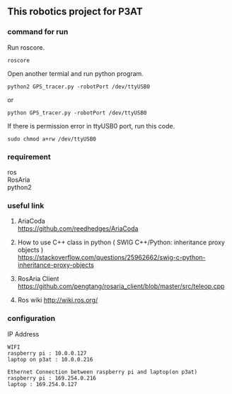## This robotics project for P3AT

### command for run
Run roscore.
```
roscore
```
Open another termial and run python program.
```
python2 GPS_tracer.py -robotPort /dev/ttyUSB0
```
or
```
python GPS_tracer.py -robotPort /dev/ttyUSB0
```

If there is permission error in ttyUSB0 port, run this code.
```
sudo chmod a+rw /dev/ttyUSB0
```
### requirement
ros  
RosAria  
python2  

### useful link
1. AriaCoda  
https://github.com/reedhedges/AriaCoda

2. How to use C++ class in python ( SWIG C++/Python: inheritance proxy objects )  
https://stackoverflow.com/questions/25962662/swig-c-python-inheritance-proxy-objects

3. RosAria Client  
https://github.com/pengtang/rosaria_client/blob/master/src/teleop.cpp

4. Ros wiki
http://wiki.ros.org/

### configuration
IP Address
```
WIFI
raspberry pi : 10.0.0.127
laptop on p3at : 10.0.0.216

Ethernet Connection between raspberry pi and laptop(on p3at)
raspberry pi : 169.254.0.216
laptop : 169.254.0.127
```
